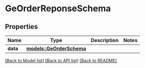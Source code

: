 # GeOrderReponseSchema

## Properties

Name | Type | Description | Notes
------------ | ------------- | ------------- | -------------
**data** | [**models::GeOrderSchema**](GEOrderSchema.md) |  | 

[[Back to Model list]](../README.md#documentation-for-models) [[Back to API list]](../README.md#documentation-for-api-endpoints) [[Back to README]](../README.md)


